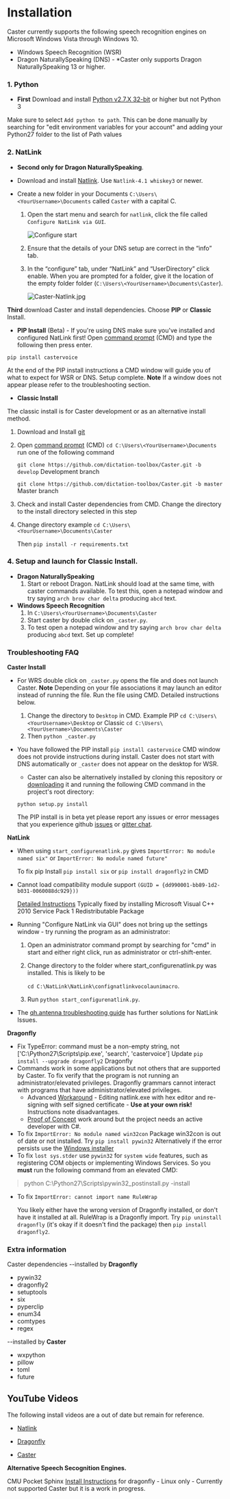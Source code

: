 # Installation

Caster currently supports the following speech recognition engines on Microsoft Windows Vista through Windows 10.

- Windows Speech Recognition (WSR)
- Dragon NaturallySpeaking (DNS) - *Caster only supports Dragon NaturallySpeaking 13 or higher.

### 1. Python

- **First** Download and install [Python v2.7.X  32-bit](https://sourceforge.net/projects/natlink/files/pythonfornatlink/python2.7.14/python2.7.14.exe/download) or higher but not Python 3

Make sure to select `Add python to path`. This can be done manually by searching for "edit environment variables for your account" and adding your Python27 folder to the list of Path values

### 2. NatLink

- **Second only for Dragon NaturallySpeaking**.

- Download and install [Natlink](https://sourceforge.net/projects/natlink/files/natlink/natlinktest4.1/). Use `Natlink-4.1 whiskey3` or newer.

- Create a new folder in your Documents `C:\Users\<YourUsername>\Documents` called `Caster` with a capital C.

  1. Open the start menu and search for `natlink`, click the file called `Configure NatLink via GUI`.

       ![Configure start](https://mathfly.org/images/configure_start.png)

  2. Ensure that the details of your DNS setup are correct in the “info” tab.

  3. In the “configure” tab, under “NatLink” and “UserDirectory” click  enable. When you are prompted for a folder, give it the location of the empty folder folder (`C:\Users\<YourUsername>\Documents\Caster`).

       ![Caster-Natlink.jpg](https://i.postimg.cc/d1jN4xcw/Caster-Natlink.jpg)

**Third** download Caster and install dependencies. Choose **PIP** or **Classic** Install.

- **PIP Install** (Beta) - If you're using DNS make sure you've installed and configured NatLink first! Open [command prompt](https://www.wikihow.com/Open-the-Command-Prompt-in-Windows) (CMD) and type the following then press enter.

`pip install castervoice` 

At the end of the PIP install instructions a CMD window will guide you of what to expect for WSR or DNS. Setup complete. **Note** If a window does not appear please refer to the troubleshooting section. 

- **Classic Install**

 The classic install is for Caster development or as an alternative install method.

1. Download and Install [git](https://git-scm.com/downloads)

2. Open [command prompt](https://www.wikihow.com/Open-the-Command-Prompt-in-Windows) (CMD)  `cd C:\Users\<YourUsername>\Documents` run one of the following command

   `git clone https://github.com/dictation-toolbox/Caster.git -b develop` Development branch

   `git clone https://github.com/dictation-toolbox/Caster.git -b master` Master branch

3. Check and install Caster dependencies from CMD. Change the directory to the install directory selected in this step 

4. Change directory example `cd C:\Users\<YourUsername>\Documents\Caster`

   Then `pip install -r requirements.txt`

### 4. Setup and launch for Classic Install.

- **Dragon NaturallySpeaking**
  1. Start or reboot Dragon. NatLink should load at the same time, with caster commands available. To test this, open a notepad window and try saying `arch brov char delta` producing `abcd` text.
- **Windows Speech Recognition**
  1.  In  `C:\Users\<YourUsername>\Documents\Caster`
  2.  Start caster by double click on `_caster.py`. 
  3.  To test open a notepad window and try saying `arch brov char delta` producing `abcd` text. Set up complete!

### Troubleshooting FAQ

**Caster Install**

- For WRS double click on `_caster.py` opens the file and does not launch Caster. 
  **Note** Depending on your file associations it may launch an editor instead of running the file. Run the file using CMD. Detailed instructions below.

  1. Change the directory to  `Desktop` in CMD.
     Example PIP `cd C:\Users\<YourUsername>\Desktop` or Classic `cd C:\Users\<YourUsername>\Documents\Caster`
  2. Then `python _caster.py`

- You have followed the PIP install `pip install castervoice` CMD window does not provide instructions during install. Caster does not start with DNS automatically or `_caster` does not appear on the desktop for WSR.

  - Caster can also be alternatively installed by cloning this repository or [downloading](https://github.com/dictation-toolbox/Caster/archive/develop.zip) it and running the following CMD command in the project's root directory:

   `python setup.py install`

  The PIP install is in beta yet please report any issues or error messages that you experience github [issues](https://github.com/dictation-toolbox/Caster/issues) or [gitter chat](https://gitter.im/synkarius/Caster?utm_source=share-link&utm_medium=link&utm_campaign=share-link).

**NatLink**

- When using `start_configurenatlink.py` gives  `ImportError: No module named six"` or `ImportError: No module named future"`

  To fix pip Install  `pip install six` or `pip install dragonfly2` in CMD

- Cannot load compatibility module support `(GUID = {dd990001-bb89-1d2-b031-0060088dc929}))`

  [Detailed Instructions](https://qh.antenna.nl/unimacro/installation/problemswithinstallation.html) Typically fixed by installing Microsoft Visual C++ 2010 Service Pack 1 Redistributable Package

- Running "Configure NatLink via GUI" does not bring up the settings window - try running the program as an administrator:

  1. Open an administrator command prompt by searching for "cmd" in start and either right click, run as administrator or ctrl-shift-enter.

  2. Change directory to the folder where start_configurenatlink.py was installed. This is likely to be 

     `cd C:\NatLink\NatLink\confignatlinkvocolaunimacro`.

  3. Run `python start_configurenatlink.py`.

- The [qh.antenna troubleshooting guide](https://qh.antenna.nl/unimacro/installation/problemswithinstallation.html) has further solutions for NatLink Issues.

**Dragonfly**

- Fix TypeError: command must be a non-empty string, not ['C:\\Python27\\Scripts\\pip.exe', 'search', 'castervoice']
  Update `pip install --upgrade dragonfly2` Dragonfly
- Commands work in some applications but not others that are supported by Caster. To fix verify that the program is not running an administrator/elevated privileges. Dragonfly grammars cannot interact with programs that have administrator/elevated privileges.
  - Advanced [Workaround](https://groups.google.com/d/msg/dragonflyspeech/2VrJKBI2mSo/R4zl6u2mBwAJ) - Editing natlink.exe with hex editor and re-signing with self signed certificate - **Use at your own risk!** Instructions note disadvantages.
  - [Proof of Concept](https://github.com/dictation-toolbox/dragonfly/issues/11) work around but the project needs an active developer with C#.
- To fix `ImportError: No module named win32con`
  Package win32con is out of date or not installed. Try `pip install pywin32`  Alternatively if the error persists use the [Windows installer](https://sourceforge.net/projects/pywin32/files/pywin32/Build%20221/pywin32-221.win32-py2.7.exe/download)
- To fix `lost sys.stder` use `pywin32` for `system wide` features, such as registering COM objects or implementing Windows Services. So you **must** run the following command from an elevated CMD:

> python C:\Python27\Scripts\pywin32_postinstall.py -install

- To fix `ImportError: cannot import name RuleWrap`

  You likely either have the wrong version of Dragonfly installed, or don't have it installed at all.  RuleWrap is a Dragonfly import. Try `pip uninstall dragonfly` (it's okay if it doesn't find the package) then `pip install dragonfly2`.

### Extra information

Caster dependencies
--installed by **Dragonfly**

- pywin32
- dragonfly2
- setuptools
- six
- pyperclip
- enum34
- comtypes
- regex

--installed by **Caster**

- wxpython
- pillow
- toml
- future

## YouTube Videos 

The following install videos are a out of date but remain for reference.

- [Natlink](https://www.youtube.com/watch?v=dj5xgWSOEXA)

- [Dragonfly](https://www.youtube.com/watch?v=iNAsV4pcnEA) 

- [Caster](https://www.youtube.com/watch?v=wjSwB4cpMDI)

  

**Alternative Speech Secognition Engines.**

CMU Pocket Sphinx [Install Instructions](https://dragonfly2.readthedocs.io/en/latest/sphinx_engine.html) for dragonfly - Linux only - Currently not supported Caster but it is a work in progress.
